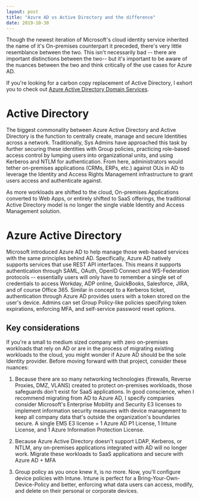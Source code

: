 ```yaml
---
layout: post
title: "Azure AD vs Active Directory and the difference"
date: 2019-10-30
---
```


Though the newest iteration of Microsoft's cloud identity service inherited the name of it's On-premises counterpart it preceded, there's very little resemblance between the two. This isn't necessarily bad -- there are important distinctions between the two-- but it's important to be aware of the nuances between the two and think critically of the use cases for Azure AD.


If you're looking for a carbon copy replacement of Active Directory, I exhort you to check out [Azure Active Directory Domain Services](https://azure.microsoft.com/en-us/services/active-directory-ds/).

# Active Directory #

The biggest commonality between Azure Active Directory and Active Directory is the function to centrally create, manage and secure Identities across a network. Traditionally, Sys Admins have approached this task by further securing these identities with Group policies, practicing role-based access control by lumping users into organizational units, and using Kerberos and NTLM for authentication. From here, administrators would tether on-premises applications (CRMs, ERPs, etc.) against OUs in AD to leverage the Identity and Access Rights  Management infrastructure to grant users access and authenticate against.

As more workloads are shifted to the cloud, On-premises Applications converted to Web Apps, or entirely shifted to SaaS offerings, the traditional Active Directory model is no longer the single viable Identity and Access Management solution.

# Azure Active Directory #

Microsoft introduced Azure AD to help manage those web-based services with the same principles behind AD. Specifically, Azure AD natively supports services that use REST API interfaces. This means it supports authentication through SAML, OAuth, OpenID Connect and WS-Federation protocols -- essentially users will only have to remember a single set of credentials to access Workday, ADP online, QuickBooks, Salesforce, JIRA, and of course Office 365. Similar in concept to a Kerberos ticket, authentication through Azure AD provides users with a token stored on the user's device. Admins can set Group Policy-like policies specifying token expirations, enforcing MFA, and self-service password reset options. 

## Key considerations ##

If you're a small to medium sized company with zero on-premises workloads that rely on AD or are in the process of migrating existing workloads to the cloud, you might wonder if Azure AD should be the sole Identity provider. Before moving forward with that project, consider these nuances:

1. Because there are so many networking technologies (firewalls, Reverse Proxies, DMZ, VLANS) created to protect on-premises workloads, those safeguards don't exist for SaaS applications. In good conscience, when I recommend migrating from AD to Azure AD, I specify companies consider Microsoft's Enterprise Mobility and Security E3 licenses to implement information security measures with device management to keep all company data that's outside the organization's boundaries secure. A single EMS E3 license = 1 Azure AD P1 License, 1 Intune License, and 1 Azure Information Protection License.

2. Because Azure Active Directory doesn't support LDAP, Kerberos, or NTLM, any on-premises applications integrated with AD will no longer work. Migrate these workloads to SaaS applications and secure with Azure AD + MFA

3. Group policy as you once knew it, is no more. Now, you'll configure device policies with Intune. Intune is perfect for a Bring-Your-Own-Device-Policy and better, enforcing what data users can access, modify, and delete on their personal or corporate devices.



